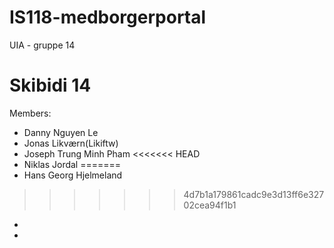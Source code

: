 # IS118-medborgerportal
UIA - gruppe 14


# Skibidi 14

Members:

- Danny Nguyen Le
- Jonas Likværn(Likiftw)
- Joseph Trung Minh Pham
<<<<<<< HEAD
- Niklas Jordal
=======
- Hans Georg Hjelmeland
>>>>>>> 4d7b1a179861cadc9e3d13ff6e32702cea94f1b1
- 
- 

